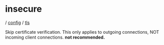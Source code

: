 # insecure

/ [config](/ref/config/index.md) / [tls](/ref/config/config/tls/index.md) 

Skip certificate verification. This only applies to outgoing connections, NOT incoming client connections. **not recommended.**

